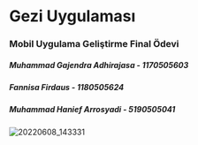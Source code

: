# Gezi Uygulaması
### Mobil Uygulama Geliştirme Final Ödevi

##### Muhammad Gajendra Adhirajasa - 1170505603
##### Fannisa Firdaus - 1180505624
##### Muhammad Hanief Arrosyadi - 5190505041

![20220608_143331](https://github.com/FannisaF/Gezi_Uygulamasi/assets/111955970/3bfbb82f-5619-4138-a239-e7daef566def)
